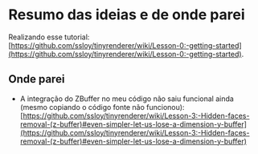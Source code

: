 # Resumo das ideias e de onde parei

Realizando esse tutorial: [https://github.com/ssloy/tinyrenderer/wiki/Lesson-0:-getting-started](https://github.com/ssloy/tinyrenderer/wiki/Lesson-0:-getting-started).


## Onde parei

* A integração do ZBuffer no meu código não saiu funcional ainda (mesmo copiando o código fonte não funcionou): [https://github.com/ssloy/tinyrenderer/wiki/Lesson-3:-Hidden-faces-removal-(z-buffer)#even-simpler-let-us-lose-a-dimension-y-buffer](https://github.com/ssloy/tinyrenderer/wiki/Lesson-3:-Hidden-faces-removal-(z-buffer)#even-simpler-let-us-lose-a-dimension-y-buffer)


